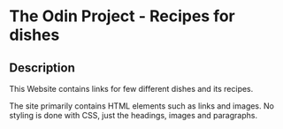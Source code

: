 # The Odin Project - Recipes for dishes

## Description
This Website contains links for few different dishes and its recipes.

The site primarily contains HTML elements such as links and images.
No styling is done with CSS, just the headings, images and paragraphs.
